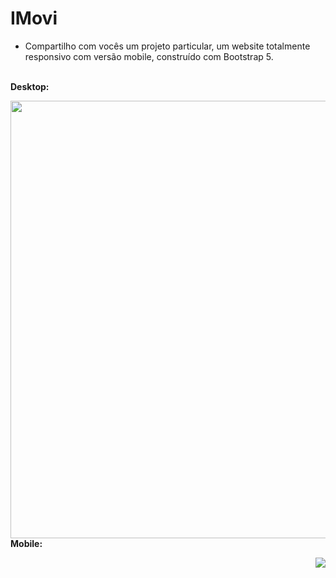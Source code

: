 # IMovi

* Compartilho com vocês um projeto particular, um website totalmente responsivo com versão mobile, construído com Bootstrap 5.
<br/><br/>
<p><b>Desktop:<b/><p/>
<img src="
https://user-images.githubusercontent.com/89361754/160244393-1ce3cd73-6337-49bc-bc83-6075a0407182.mp4" style="float:right;width:700px">
<br/>
<p><b>Mobile:<b/><p/>
<img src="https://user-images.githubusercontent.com/89361754/159529770-f70285ed-35a5-416d-87b2-2dccfec3bc73.JPG" style="float:right;width:200px height: 700px">
